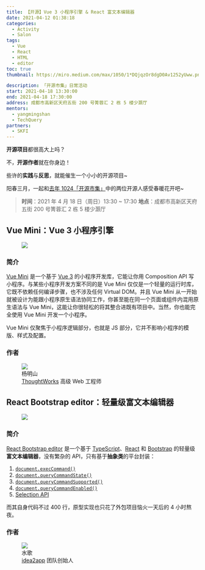 ```yaml
---
title: 【开源】Vue 3 小程序引擎 & React 富文本编辑器
date: 2021-04-12 01:38:18
categories:
  - Activity
  - Salon
tags:
  - Vue
  - React
  - HTML
  - editor
toc: true
thumbnail: https://miro.medium.com/max/1050/1*DQjqzOr8dgD0Av1252yUww.png

description: 「开源市集」日常活动
start: 2021-04-18 13:30:00
end: 2021-04-18 17:30:00
address: 成都市高新区天府五街 200 号箐蓉汇 2 栋 5 楼少灏厅
mentors:
  - yangmingshan
  - TechQuery
partners:
  - SKFI
---
```


**开源项目**都很高大上吗？

不，**开源作者**就在你身边！

些许的**实践**与**反思**，就能催生一个小小的开源项目~

阳春三月，一起和[去年 1024「开源市集」][1]中的两位开源人感受春暖花开吧~

> **时间**：2021 年 4 月 18 日（周日）13:30 ~ 17:30
> **地点**：成都市高新区天府五街 200 号箐蓉汇 2 栋 5 楼少灏厅

<!-- more -->

## Vue Mini：Vue 3 小程序引擎

<figure>
  <img src="https://vue-mini.github.io/logo.png">
</figure>

### 简介

[Vue Mini][2] 是一个基于 [Vue 3][3] 的小程序开发库，它能让你用 Composition API 写小程序。与某些小程序开发方案不同的是 Vue Mini 仅仅是一个轻量的运行时库，它既不依赖任何编译步骤，也不涉及任何 Virtual DOM。并且 Vue Mini 从一开始就被设计为能跟小程序原生语法协同工作，你甚至能在同一个页面或组件内混用原生语法与 Vue Mini，这能让你很轻松的将其整合进既有项目中。当然，你也能完全使用 Vue Mini 开发一个小程序。

Vue Mini 仅聚焦于小程序逻辑部分，也就是 JS 部分，它并不影响小程序的模版、样式及配置。

### 作者

<figure>
  <img src="https://github.com/yangmingshan.png">
  <figcaption>杨明山</figcaption>
  <figcaption>
    <a target="_blank" href="https://www.thoughtworks.com/zh-cn">ThoughtWorks</a>
    高级 Web 工程师
  </figcaption>
</figure>

## React Bootstrap editor：轻量级富文本编辑器

<figure>
  <img src="https://github.com/react-bootstrap.png">
</figure>

### 简介

[React Bootstrap editor][4] 是一个基于 [TypeScript][5]、[React][6] 和 [Bootstrap][7] 的轻量级**富文本编辑器**，没有繁杂的 API，只有基于**抽象类**的平台封装：

1. [`document.execCommand()`][8]
2. [`document.queryCommandState()`][9]
3. [`document.queryCommandSupported()`][10]
4. [`document.queryCommandEnabled()`][11]
5. [Selection API][12]

而其自身代码不过 400 行，原型实现也只花了外包项目恼火一天后的 4 小时熬夜。

### 作者

<figure>
  <img src="/activity/salon/web-and-javascript-new-age/ShuiGe.jpg">
  <figcaption>水歌</figcaption>
  <figcaption>
    <a target="_blank" href="https://ideapp.dev/">idea2app</a>
    团队创始人
  </figcaption>
</figure>

[1]: https://fcc-cd.dev/activity/conference/coscon-2020-chengdu/
[2]: https://vue-mini.github.io/
[3]: https://v3.vuejs.org/guide/introduction.html
[4]: https://github.com/idea2app/React-Bootstrap-editor
[5]: https://www.typescriptlang.org/zh/
[6]: https://reactjs.org/
[7]: https://getbootstrap.com/
[8]: https://developer.mozilla.org/zh-CN/docs/Web/API/document/execCommand
[9]: https://developer.mozilla.org/zh-CN/docs/Web/API/document/queryCommandState
[10]: https://developer.mozilla.org/zh-CN/docs/Web/API/document/queryCommandSupported
[11]: https://developer.mozilla.org/zh-CN/docs/Web/API/Document/queryCommandEnabled
[12]: https://developer.mozilla.org/zh-CN/docs/Web/API/Selection
